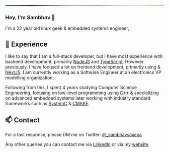 <img style="width:100%;height:3px;" src="./bar.gif" />

### Hey, I'm Sambhav 👋

I'm a 22 year old linux geek & embedded systems engineer;

## 💎 Experience

I like to say that I am a full-stack developer, but I have most experience with backend development, primarily [NodeJS](https://nodejs.org/) and [TypeScript](https://www.typescriptlang.org/). However previously, I have focused a lot on frontend development, primarily using  & [NextJS](https://nextjs.org/). I am currently working as a Software Engineer at an electronics VP modelling organization;

Following from this, I spent 4 years studying Computer Science Engineering, focusing on low-level programming using [C++](https://www.cplusplus.com/) & specializing on advanced embedded systems later working with industry standard frameworks such as [SystemC](https://systemc.org/) & [CMAKE](https://cmake.org/).

## 📫 Contact

For a fast response, please DM me on Twitter: [@_sambhavsaxena](https://twitter.com/direct_messages/create/_sambhavsaxena) 

Any other queries you can contact me via [LinkedIn](https://www.linkedin.com/in/sambhavsaxena) or via my [website](https://interpreted.vercel.app/).
